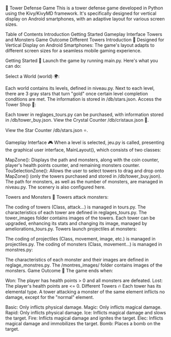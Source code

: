 🏰 Tower Defense Game
This is a tower defense game developed in Python using the Kivy/KivyMD framework. It's specifically designed for vertical display on Android smartphones, with an adaptive layout for various screen sizes.

Table of Contents
Introduction
Getting Started
Gameplay Interface
Towers and Monsters
Game Outcome
Different Towers
Introduction
📱 Designed for Vertical Display on Android Smartphones: The game's layout adapts to different screen sizes for a seamless mobile gaming experience.

Getting Started
🚀 Launch the game by running main.py. Here's what you can do:

Select a World (world) 🌍:

Each world contains its levels, defined in niveau.py.
Next to each level, there are 3 gray stars that turn "gold" once certain level completion conditions are met. The information is stored in /db/stars.json.
Access the Tower Shop 🛒:

Each tower in reglages_tours.py can be purchased, with information stored in /db/tower_buy.json.
View the Crystal Counter /db/cristaux.json 💎.

View the Star Counter /db/stars.json ⭐.

Gameplay Interface
🎮 When a level is selected, jeu.py is called, presenting the graphical user interface, MainLayout(), which consists of two classes:

MapZone(): Displays the path and monsters, along with the coin counter, player's health points counter, and remaining monsters counter.
TouSelectionZone(): Allows the user to select towers to drag and drop onto MapZone() (only the towers purchased and stored in /db/tower_buy.json).
The path for monsters, as well as the number of monsters, are managed in niveau.py. The scenery is also configured here.

Towers and Monsters
🏹 Towers attack monsters:

The coding of towers (Class, attack...) is managed in tours.py.
The characteristics of each tower are defined in reglages_tours.py.
The tower_images folder contains images of the towers.
Each tower can be upgraded, enhancing its stats and changing its image, managed by ameliorations_tours.py.
Towers launch projectiles at monsters:

The coding of projectiles (Class, movement, image, etc.) is managed in projectiles.py.
The coding of monsters (Class, movement...) is managed in monstres.py:

The characteristics of each monster and their images are defined in reglage_monstres.py.
The /montres_images/ folder contains images of the monsters.
Game Outcome
🌟 The game ends when:

Won: The player has health points > 0 and all monsters are defeated.
Lost: The player's health points are <= 0.
Different Towers
🔥 Each tower has its elemental type. A tower attacking a monster of the same element inflicts no damage, except for the "normal" element.

Basic: Only inflicts physical damage.
Magic: Only inflicts magical damage.
Rapid: Only inflicts physical damage.
Ice: Inflicts magical damage and slows the target.
Fire: Inflicts magical damage and ignites the target.
Elec: Inflicts magical damage and immobilizes the target.
Bomb: Places a bomb on the target.